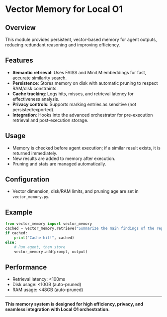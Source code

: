 # Vector Memory for Local O1

## Overview
This module provides persistent, vector-based memory for agent outputs, reducing redundant reasoning and improving efficiency.

## Features
- **Semantic retrieval**: Uses FAISS and MiniLM embeddings for fast, accurate similarity search.
- **Persistence**: Stores memory on disk with automatic pruning to respect RAM/disk constraints.
- **Cache tracking**: Logs hits, misses, and retrieval latency for effectiveness analysis.
- **Privacy controls**: Supports marking entries as sensitive (not persisted/exported).
- **Integration**: Hooks into the advanced orchestrator for pre-execution retrieval and post-execution storage.

## Usage
- Memory is checked before agent execution; if a similar result exists, it is returned immediately.
- New results are added to memory after execution.
- Pruning and stats are managed automatically.

## Configuration
- Vector dimension, disk/RAM limits, and pruning age are set in `vector_memory.py`.

## Example
```python
from vector_memory import vector_memory
cached = vector_memory.retrieve("Summarize the main findings of the report.")
if cached:
    print("Cache hit!", cached)
else:
    # Run agent, then store
    vector_memory.add(prompt, output)
```

## Performance
- Retrieval latency: <100ms
- Disk usage: <10GB (auto-pruned)
- RAM usage: <48GB (auto-pruned)

---

**This memory system is designed for high efficiency, privacy, and seamless integration with Local O1 orchestration.**
